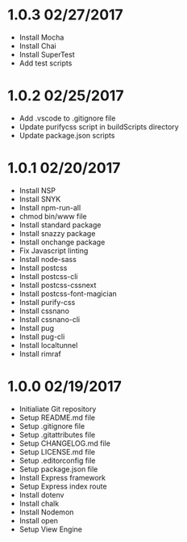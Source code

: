 # 1.0.3 02/27/2017

* Install Mocha
* Install Chai
* Install SuperTest
* Add test scripts

# 1.0.2 02/25/2017

* Add .vscode to .gitignore file
* Update purifycss script in buildScripts directory
* Update package.json scripts

# 1.0.1 02/20/2017 

* Install NSP
* Install SNYK
* Install npm-run-all
* chmod bin/www file
* Install standard package
* Install snazzy package
* Install onchange package
* Fix Javascript linting
* Install node-sass
* Install postcss
* Install postcss-cli
* Install postcss-cssnext
* Install postcss-font-magician
* Install purify-css
* Install cssnano
* Install cssnano-cli
* Install pug
* Install pug-cli
* Install localtunnel
* Install rimraf

# 1.0.0 02/19/2017

* Initialiate Git repository
* Setup README.md file
* Setup .gitignore file
* Setup .gitattributes file
* Setup CHANGELOG.md file
* Setup LICENSE.md file
* Setup .editorconfig file
* Setup package.json file
* Install Express framework
* Setup Express index route
* Install dotenv
* Install chalk
* Install Nodemon
* Install open
* Setup View Engine
